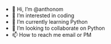 - 👋 Hi, I’m @anthonom
- 👀 I’m interested in coding
- 🌱 I’m currently learning Python
- 💞️ I’m looking to collaborate on Python
- 📫 How to reach me email or PM

<!---
anthonom/anthonom is a ✨ special ✨ repository because its `README.md` (this file) appears on your GitHub profile.
You can click the Preview link to take a look at your changes.
--->
